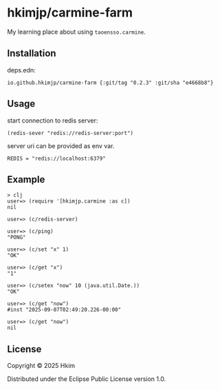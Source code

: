 # hkimjp/carmine-farm

My learning place about using `taoensso.carmine`.

## Installation

deps.edn:

```
io.github.hkimjp/carmine-farm {:git/tag "0.2.3" :git/sha "e4668b8"}
```

## Usage


start connection to redis server:

    (redis-sever "redis://redis-server:port")

server uri can be provided as env var.

    REDIS = "redis://localhost:6379"

## Example

    > clj
    user=> (require '[hkimjp.carmine :as c])
    nil

    user=> (c/redis-server)

    user=> (c/ping)
    "PONG"

    user=> (c/set "x" 1)
    "OK"

    user=> (c/get "x")
    "1"

    user=> (c/setex "now" 10 (java.util.Date.))
    "OK"

    user=> (c/get "now")
    #inst "2025-09-07T02:49:20.226-00:00"

    user=> (c/get "now")
    nil

## License

Copyright © 2025 Hkim

Distributed under the Eclipse Public License version 1.0.
